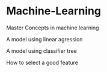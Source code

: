 # Machine-Learning
Master Concepts in machine learning


A model using linear agression 

A model using classifier tree

How to select a good feature
